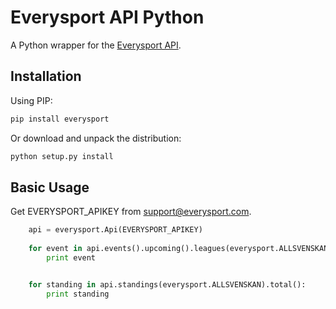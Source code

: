 Everysport API Python 
=====================

A Python wrapper for the [Everysport API](https://github.com/menmo/everysport-api-documentation). 


## Installation


Using PIP:

```python
pip install everysport
```

Or download and unpack the distribution:

```python
python setup.py install
```


## Basic Usage

Get EVERYSPORT_APIKEY from support@everysport.com.

```python
    api = everysport.Api(EVERYSPORT_APIKEY)
    
    for event in api.events().upcoming().leagues(everysport.ALLSVENSKAN):
        print event


    for standing in api.standings(everysport.ALLSVENSKAN).total():
        print standing
```


